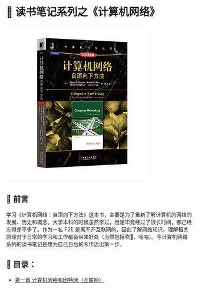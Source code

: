 # 🎉 读书笔记系列之《计算机网络》

![COVER](./images/cover.jpg)

## 🍺 前言

学习《计算机网络：自顶向下方法》这本书，主要是为了重新了解计算机的网络的发展、历史和概念。大学本科的时候虽然学过，但是毕竟经过了很长时间，都己经忘得差不多了。作为一名 F2E 是离不开互联网的，因此了解网络知识、理解相关原理对于日常的学习和工作都会带来好处（当然包括吹🐂，哈哈）。写计算机网络系列的读书笔记是想为自己日后的写作迈出第一步。

## 🍔 目录：

* [第一章 计算机网络和因特网（互联网）](./chapter_1.md)